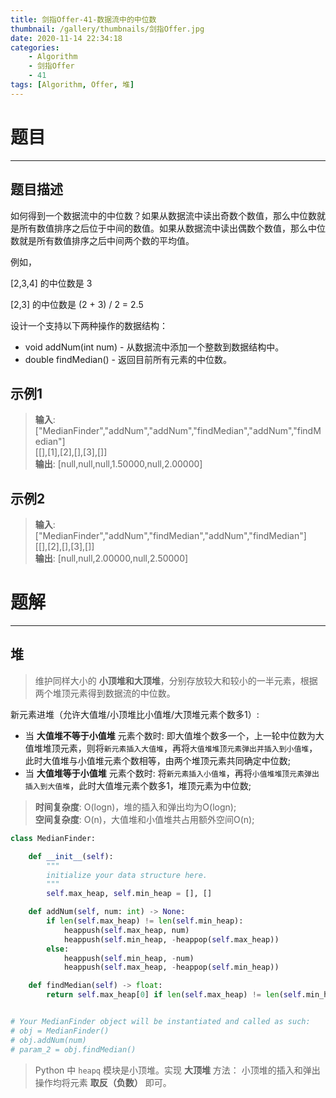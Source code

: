 ```yaml
---
title: 剑指Offer-41-数据流中的中位数
thumbnail: /gallery/thumbnails/剑指Offer.jpg
date: 2020-11-14 22:34:18
categories:
    - Algorithm  
    - 剑指Offer  
    - 41
tags: [Algorithm, Offer, 堆]
---
```


# 题目
---
## 题目描述
如何得到一个数据流中的中位数？如果从数据流中读出奇数个数值，那么中位数就是所有数值排序之后位于中间的数值。如果从数据流中读出偶数个数值，那么中位数就是所有数值排序之后中间两个数的平均值。
<!-- more -->

例如，

[2,3,4] 的中位数是 3

[2,3] 的中位数是 (2 + 3) / 2 = 2.5

设计一个支持以下两种操作的数据结构：  
- void addNum(int num) - 从数据流中添加一个整数到数据结构中。
- double findMedian() - 返回目前所有元素的中位数。

## 示例1
> **输入**:  
> ["MedianFinder","addNum","addNum","findMedian","addNum","findMedian"]  
> [[],[1],[2],[],[3],[]]  
> **输出**: [null,null,null,1.50000,null,2.00000]

## 示例2
> **输入**:  
> ["MedianFinder","addNum","findMedian","addNum","findMedian"]  
> [[],[2],[],[3],[]]   
> **输出**: [null,null,2.00000,null,2.50000]

# 题解
---
## 堆
> 维护同样大小的 **小顶堆和大顶堆**，分别存放较大和较小的一半元素，根据两个堆顶元素得到数据流的中位数。

新元素进堆（允许大值堆/小顶堆比小值堆/大顶堆元素个数多1）:  
- 当 **大值堆不等于小值堆** 元素个数时: 即大值堆个数多一个，上一轮中位数为大值堆堆顶元素，则将`新元素插入大值堆`，再将`大值堆堆顶元素弹出并插入到小值堆`，此时大值堆与小值堆元素个数相等，由两个堆顶元素共同确定中位数;  
- 当 **大值堆等于小值堆** 元素个数时: 将`新元素插入小值堆`，再将`小值堆堆顶元素弹出插入到大值堆`，此时大值堆元素个数多1，堆顶元素为中位数;

> **时间复杂度**: O(logn)，堆的插入和弹出均为O(logn);  
> **空间复杂度**: O(n)，大值堆和小值堆共占用额外空间O(n);

```python
class MedianFinder:

    def __init__(self):
        """
        initialize your data structure here.
        """
        self.max_heap, self.min_heap = [], []

    def addNum(self, num: int) -> None:
        if len(self.max_heap) != len(self.min_heap):
            heappush(self.max_heap, num)
            heappush(self.min_heap, -heappop(self.max_heap))
        else:
            heappush(self.min_heap, -num)
            heappush(self.max_heap, -heappop(self.min_heap))

    def findMedian(self) -> float:
        return self.max_heap[0] if len(self.max_heap) != len(self.min_heap) else (self.max_heap[0]-self.min_heap[0]) / 2.0


# Your MedianFinder object will be instantiated and called as such:
# obj = MedianFinder()
# obj.addNum(num)
# param_2 = obj.findMedian()
```
> Python 中 `heapq` 模块是小顶堆。实现 **大顶堆** 方法： 小顶堆的插入和弹出操作均将元素 **取反（负数）** 即可。